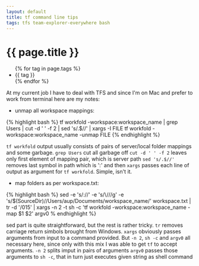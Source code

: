 ```yaml
---
layout: default
title: tf command line tips
tags: tfs team-explorer-everywhere bash
---
```


# {{ page.title }}
<ul class="tags">
  {% for tag in page.tags %}
  <li>{{ tag }}</li>
  {% endfor %}
</ul>

At my current job I have to deal with TFS and since I'm on Mac and prefer to work from terminal here are my notes:

- unmap all workspace mappings:

{% highlight bash %}
tf workfold -workspace:workspace_name | grep Users | cut -d ' ' -f 2 | sed 's/.$//' | xargs -I FILE tf workfold -workspace:workspace_name -unmap FILE
{% endhighlight %}

`tf workfold` output usually consists of pairs of server/local folder mappings and some garbage.
`grep Users` cut all garbage off
`cut -d ' ' -f 2` leaves only first element of mapping pair, which is server path
`sed 's/.$//'` removes last symbol in path which is ':' and then `xargs` passes each line of output as argument for `tf workfold`.
Simple, isn't it.

- map folders as per workspace.txt:

{% highlight bash %}
sed -e 's/://' -e 's/\\/\//g' -e 's/\$(SourceDir)/\/Users\/aup\/Documents\/workspace_name/' workspace.txt | tr -d '/015' | xargs -n 2 -t sh -c 'tf workfold -workspace:workspace_name -map $1 $2' argv0
% endhighlight %}

sed part is quite straightforward, but the rest is rather tricky.
`tr` removes carriage return simbols brought from Windows.
`xargs` obviously passes arguments from input to a command provided. But `-n 2`, `sh -c` and `argv0` all necessary here, since only with this mix I was able to get `tf` to accept arguments.
`-n 2` splits imput in pairs of arguments
`argv0` passes those arguments to `sh -c`, that in turn just executes given string as shell command

